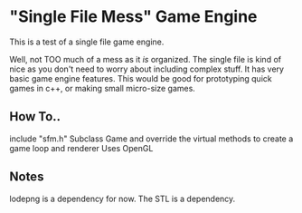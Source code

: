 # "Single File Mess" Game Engine
This is a test of a single file game engine. 

Well, not TOO much of a mess as it *is* organized. The single file is kind of nice as you don't need to worry about including complex stuff. It has very basic game engine features.  This would be good for prototyping quick games in c++, or making small micro-size games.

## How To..
include "sfm.h" 
Subclass Game and override the virtual methods to create a game loop and renderer
Uses OpenGL

## Notes
lodepng is a dependency for now.
The STL is a dependency.

<!--
## Test Preview
![Image](./screenshot-01.png)
-->

